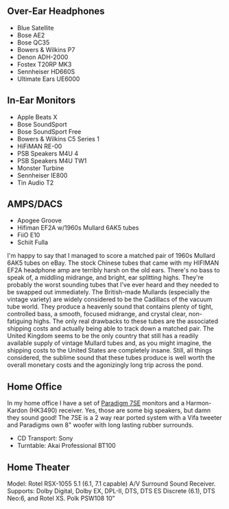 ## Over-Ear Headphones

- Blue Satellite
- Bose AE2
- Bose QC35
- Bowers & Wilkins P7
- Denon ADH-2000
- Fostex T20RP MK3
- Sennheiser HD660S
- Ultimate Ears UE6000

## In-Ear Monitors

- Apple Beats X
- Bose SoundSport
- Bose SoundSport Free
- Bowers & Wilkins C5 Series 1
- HiFiMAN RE-00
- PSB Speakers M4U 4
- PSB Speakers M4U TW1
- Monster Turbine
- Sennheiser IE800
- Tin Audio T2

## AMPS/DACS

- Apogee Groove
- Hifiman EF2A w/1960s Mullard 6AK5 tubes  
- FiiO E10
- Schiit Fulla

I'm happy to say that I managed to score a matched pair of 1960s Mullard 6AK5 tubes on eBay. The stock Chinese tubes that came with my HIFIMAN EF2A headphone amp are terribly harsh on the old ears. There's no bass to speak of, a middling midrange, and bright, ear splitting highs. They're probably the worst sounding tubes that I've ever heard and they needed to be swapped out immediately. The British-made Mullards (especially the vintage variety) are widely considered to be the Cadillacs of the vacuum tube world. They produce a heavenly sound that contains plenty of tight, controlled bass, a smooth, focused midrange, and crystal clear, non-fatiguing highs. The only real drawbacks to these tubes are the associated shipping costs and actually being able to track down a matched pair. The United Kingdom seems to be the only country that still has a readily available supply of vintage Mullard tubes and, as you might imagine, the shipping costs to the United States are completely insane. Still, all things considered, the sublime sound that these tubes produce is well worth the overall monetary costs and the agonizingly long trip across the pond.

## Home Office

In my home office I have a set of [Paradigm 7SE](https://www.paradigm.com/products-hidden/model=performance-3se/page=specs) monitors and a Harmon-Kardon (HK3490) receiver. Yes, those are some big speakers, but damn they sound good! The 7SE is a 2 way rear ported system with a Vifa tweeter and Paradigms own 8" woofer with long lasting rubber surrounds. 

- CD Transport: Sony
- Turntable: Akai Professional BT100

## Home Theater

Model: Rotel RSX-1055 5.1 (6.1, 7.1 capable) A/V Surround Sound Receiver.
Supports: Dolby Digital, Dolby EX, DPL-II, DTS, DTS ES Discrete (6.1), DTS Neo:6, and Rotel XS. Polk PSW108 10”


